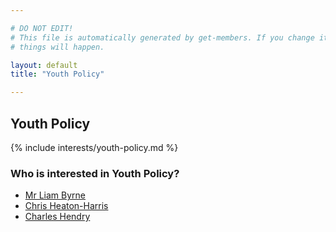 ```yaml
---

# DO NOT EDIT!
# This file is automatically generated by get-members. If you change it, bad
# things will happen.

layout: default
title: "Youth Policy"

---
```


## Youth Policy

{% include interests/youth-policy.md %}

### Who is interested in Youth Policy?


* [Mr Liam Byrne](/members/mr-liam-byrne.html)
* [Chris Heaton-Harris](/members/chris-heaton-harris.html)
* [Charles Hendry](/members/charles-hendry.html)
